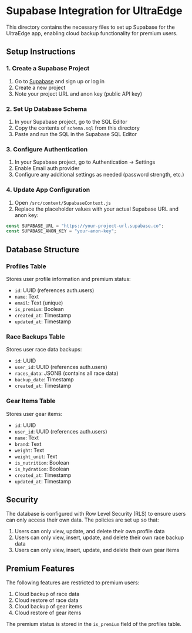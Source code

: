 # Supabase Integration for UltraEdge

This directory contains the necessary files to set up Supabase for the UltraEdge app, enabling cloud backup functionality for premium users.

## Setup Instructions

### 1. Create a Supabase Project

1. Go to [Supabase](https://supabase.com/) and sign up or log in
2. Create a new project
3. Note your project URL and anon key (public API key)

### 2. Set Up Database Schema

1. In your Supabase project, go to the SQL Editor
2. Copy the contents of `schema.sql` from this directory
3. Paste and run the SQL in the Supabase SQL Editor

### 3. Configure Authentication

1. In your Supabase project, go to Authentication → Settings
2. Enable Email auth provider
3. Configure any additional settings as needed (password strength, etc.)

### 4. Update App Configuration

1. Open `/src/context/SupabaseContext.js`
2. Replace the placeholder values with your actual Supabase URL and anon key:

```javascript
const SUPABASE_URL = "https://your-project-url.supabase.co";
const SUPABASE_ANON_KEY = "your-anon-key";
```

## Database Structure

### Profiles Table

Stores user profile information and premium status:

- `id`: UUID (references auth.users)
- `name`: Text
- `email`: Text (unique)
- `is_premium`: Boolean
- `created_at`: Timestamp
- `updated_at`: Timestamp

### Race Backups Table

Stores user race data backups:

- `id`: UUID
- `user_id`: UUID (references auth.users)
- `races_data`: JSONB (contains all race data)
- `backup_date`: Timestamp
- `created_at`: Timestamp

### Gear Items Table

Stores user gear items:

- `id`: UUID
- `user_id`: UUID (references auth.users)
- `name`: Text
- `brand`: Text
- `weight`: Text
- `weight_unit`: Text
- `is_nutrition`: Boolean
- `is_hydration`: Boolean
- `created_at`: Timestamp
- `updated_at`: Timestamp

## Security

The database is configured with Row Level Security (RLS) to ensure users can only access their own data. The policies are set up so that:

1. Users can only view, update, and delete their own profile data
2. Users can only view, insert, update, and delete their own race backup data
3. Users can only view, insert, update, and delete their own gear items

## Premium Features

The following features are restricted to premium users:

1. Cloud backup of race data
2. Cloud restore of race data
3. Cloud backup of gear items
4. Cloud restore of gear items

The premium status is stored in the `is_premium` field of the profiles table.
